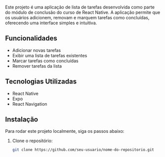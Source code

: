 Este projeto é uma aplicação de lista de tarefas desenvolvida como parte do módulo de conclusão do curso de React Native. A aplicação permite que os usuários adicionem, removam e marquem tarefas como concluídas, oferecendo uma interface simples e intuitiva.

## Funcionalidades

- Adicionar novas tarefas
- Exibir uma lista de tarefas existentes
- Marcar tarefas como concluídas
- Remover tarefas da lista

## Tecnologias Utilizadas

- React Native
- Expo
- React Navigation

## Instalação

Para rodar este projeto localmente, siga os passos abaixo:

1. Clone o repositório:
   ```bash
   git clone https://github.com/seu-usuario/nome-do-repositorio.git
